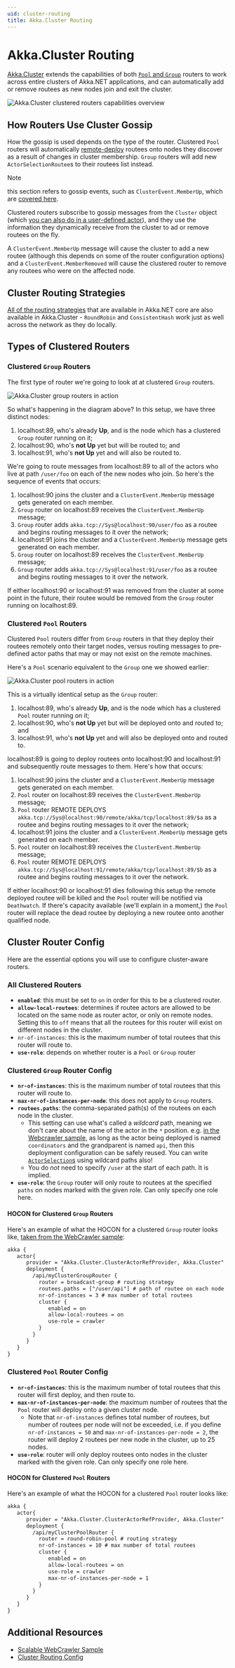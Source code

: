 ```yaml
---
uid: cluster-routing
title: Akka.Cluster Routing
---
```

# Akka.Cluster Routing
[Akka.Cluster](cluster-overview.md) extends the capabilities of both [`Pool` and `Group`](xref:routers#pools-vs-groups) routers to work across entire clusters of Akka.NET applications, and can automatically add or remove routees as new nodes join and exit the cluster.

![Akka.Cluster clustered routers capabilities overview](/images/cluster-routers.png)

## How Routers Use Cluster Gossip
How the gossip is used depends on the type of the router. Clustered `Pool` routers will automatically [remote-deploy](../remoting/deployment.md) routees onto nodes they discover as a result of changes in cluster membership. `Group` routers will add new `ActorSelectionRoutee`s to their routees list instead.

> [!NOTE]
> this section refers to gossip events, such as `ClusterEvent.MemberUp`, which are [covered here](cluster-extension.md#cluster-gossip-event-types).

Clustered routers subscribe to gossip messages from the `Cluster` object (which [you can also do in a user-defined actor](xref:cluster-extension#subscribing-and-unsubscribing-from-cluster-gossip)), and they use the information they dynamically receive from the cluster to ad or remove routees on the fly.

A `ClusterEvent.MemberUp` message will cause the cluster to add a new routee (although this depends on some of the router configuration options) and a `ClusterEvent.MemberRemoved` will cause the clustered router to remove any routees who were on the affected node.

## Cluster Routing Strategies
[All of the routing strategies](xref:routers#routing-strategies) that are available in Akka.NET core are also available in Akka.Cluster - `RoundRobin` and `ConsistentHash` work just as well across the network as they do locally.

## Types of Clustered Routers
### Clustered `Group` Routers
The first type of router we're going to look at at clustered `Group` routers.

![Akka.Cluster group routers in action](/images/akka-cluster-routers.png)

So what's happening in the diagram above? In this setup, we have three distinct nodes:

1. localhost:89, who's already **Up**, and is the node which has a clustered `Group` router running on it;
2. localhost:90, who's **not Up** yet but will be routed to; and
3. localhost:91, who's **not Up** yet and will also be routed to.

We're going to route messages from localhost:89 to all of the actors who live at path `/user/foo` on each of the new nodes who join. So here's the sequence of events that occurs:

1. localhost:90 joins the cluster and a `ClusterEvent.MemberUp` message gets generated on each member.
2. `Group` router on localhost:89 receives the `ClusterEvent.MemberUp` message;
3. `Group` router adds `akka.tcp://Sys@localhost:90/user/foo` as a routee and begins routing messages to it over the network;
4. localhost:91 joins the cluster and a `ClusterEvent.MemberUp` message gets generated on each member.
5. `Group` router on localhost:89 receives the `ClusterEvent.MemberUp` message;
6. `Group` router adds `akka.tcp://Sys@localhost:91/user/foo` as a routee and begins routing messages to it over the network.

If either localhost:90 or localhost:91 was removed from the cluster at some point in the future, their routee would be removed from the `Group` router running on localhost:89.

### Clustered `Pool` Routers
Clustered `Pool` routers differ from `Group` routers in that they deploy their routees remotely onto their target nodes, versus routing messages to pre-defined actor paths that may or may not exist on the remote machines.

Here's a `Pool` scenario equivalent to the `Group` one we showed earlier:

![Akka.Cluster pool routers in action](/images/akka-cluster-pool-routers.png)

This is a virtually identical setup as the `Group` router:

1. localhost:89, who's already **Up**, and is the node which has a clustered `Pool` router running on it;
2. localhost:90, who's **not Up** yet but will be deployed onto and routed to; and
3. localhost:91, who's **not Up** yet and will also be deployed onto and routed to.

localhost:89 is going to deploy routees onto localhost:90 and localhost:91 and subsequently route messages to them. Here's how that occurs:

1. localhost:90 joins the cluster and a `ClusterEvent.MemberUp` message gets generated on each member.
2. `Pool` router on localhost:89 receives the `ClusterEvent.MemberUp` message;
3. `Pool` router REMOTE DEPLOYS `akka.tcp://Sys@localhost:90/remote/akka/tcp/localhost:89/$a` as a routee and begins routing messages to it over the network;
4. localhost:91 joins the cluster and a `ClusterEvent.MemberUp` message gets generated on each member.
5. `Pool` router on localhost:89 receives the `ClusterEvent.MemberUp` message;
6. `Pool` router REMOTE DEPLOYS `akka.tcp://Sys@localhost:91/remote/akka/tcp/localhost:89/$b` as a routee and begins routing messages to it over the network.

If either localhost:90 or localhost:91 dies following this setup the remote deployed routee will be killed and the `Pool` router will be notified via `Deathwatch`. If there's capacity available (we'll explain in a moment,) the `Pool` router will replace the dead routee by deploying a new routee onto another qualified node.

## Cluster Router Config
Here are the essential options you will use to configure cluster-aware routers.

### All Clustered Routers
- **`enabled`**: this must be set to `on` in order for this to be a clustered router.
- **`allow-local-routees`**: determines if routee actors are allowed to be located on the same node as router actor, or only on remote nodes. Setting this to `off` means that all the routees for this router will exist on different nodes in the cluster.
- `nr-of-instances`: this is the maximum number of total routees that this router will route to.
- **`use-role`**: depends on whether router is a `Pool` or `Group` router

### Clustered `Group` Router Config
- **`nr-of-instances`**: this is the maximum number of total routees that this router will route to.
- **`max-nr-of-instances-per-node`**: this does not apply to `Group` routers.
- **`routees.paths`**: the comma-separated path(s) of the routees on each node in the cluster.
    + This setting can use what's called a *wildcard* path, meaning we don't care about the name of the actor in the `*` position. e.g. [in the Webcrawler sample,](https://github.com/petabridge/akkadotnet-code-samples/blob/master/Cluster.WebCrawler/src/WebCrawler.Service/App.config#L38) as long as the actor being deployed is named `coordinators` and the grandparent is named `api`, then this deployment configuration can be safely reused. You can write [`ActorSelection`s](/concepts/addressing.md#summary-actorof-vs-actorselection-) using wildcard paths also!
    + You do *not* need to specify `/user` at the start of each path. It is implied.
- **`use-role`**: the `Group` router will only route to routees at the specified `paths` on nodes marked with the given role. Can only specify one role here.

#### HOCON for Clustered `Group` Routers
Here's an example of what the HOCON for a clustered `Group` router looks like, [taken from the WebCrawler sample](https://github.com/petabridge/akkadotnet-code-samples/tree/master/Cluster.WebCrawler):

```xml
akka {
   actor{
      provider = "Akka.Cluster.ClusterActorRefProvider, Akka.Cluster"
      deployment {
        /api/myClusterGroupRouter {
          router = broadcast-group # routing strategy
          routees.paths = ["/user/api"] # path of routee on each node
          nr-of-instances = 3 # max number of total routees
          cluster {
             enabled = on
             allow-local-routees = on
             use-role = crawler
          }
        }
      }
   }
}
```

### Clustered `Pool` Router Config
- **`nr-of-instances`**: this is the maximum number of total routees that this router will first deploy, and then route to.
- **`max-nr-of-instances-per-node`**: the maximum number of routees that the `Pool` router will deploy onto a given cluster node.
    - Note that `nr-of-instances` defines total number of routees, but number of routees per node will not be exceeded, i.e. if you define `nr-of-instances = 50` and `max-nr-of-instances-per-node = 2`, the router will deploy 2 routees per new node in the cluster, up to 25 nodes.
- **`use-role`**: router will only deploy routees onto nodes in the cluster marked with the given role. Can only specify one role here.

#### HOCON for Clustered `Pool` Routers
Here's an example of what the HOCON for a clustered `Pool` router looks like:

```xml
akka {
   actor{
      provider = "Akka.Cluster.ClusterActorRefProvider, Akka.Cluster"
      deployment {
        /api/myClusterPoolRouter {
          router = round-robin-pool # routing strategy
          nr-of-instances = 10 # max number of total routees
          cluster {
             enabled = on
             allow-local-routees = on
             use-role = crawler
             max-nr-of-instances-per-node = 1
          }
        }
      }
   }
}
```

## Additional Resources
- [Scalable WebCrawler Sample](https://github.com/petabridge/akkadotnet-code-samples/tree/master/Cluster.WebCrawler)
- [Cluster Routing Config](https://github.com/akkadotnet/akka.net/blob/dev/src/core/Akka.Cluster/Routing/ClusterRoutingConfig.cs)
